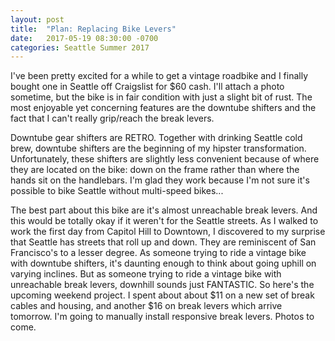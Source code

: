 ```yaml
---
layout: post
title:  "Plan: Replacing Bike Levers"
date:   2017-05-19 08:30:00 -0700
categories: Seattle Summer 2017
---
```


I've been pretty excited for a while to get a vintage
roadbike and I finally bought one in Seattle off Craigslist for $60 cash. I'll
attach a photo sometime, but the bike is in fair condition with just a slight
bit of rust. The most enjoyable yet concerning features are the downtube shifters
and the fact that I can't really grip/reach the break levers.

Downtube gear shifters are RETRO. Together with drinking Seattle cold brew, downtube
shifters are the beginning of my hipster transformation.
Unfortunately, these shifters are slightly less convenient because of where they are
located on the bike: down on the frame rather than where the hands sit on the
handlebars. I'm glad they work because I'm not sure it's possible to bike
Seattle without multi-speed bikes...

The best part about this bike are it's almost unreachable break levers. And
this would be totally okay if it weren't for the Seattle streets. As I walked to
work the first day from Capitol Hill to Downtown, I discovered to my surprise that
Seattle has streets that
roll up and down. They are reminiscent of San Francisco's to a
lesser degree. As someone trying to ride a vintage bike with downtube
shifters, it's daunting enough to think about going uphill on varying inclines. But as someone
trying to ride a vintage bike with unreachable break levers, downhill sounds just
FANTASTIC. So here's the upcoming weekend project. I spent about about $11 on a new set
of break cables and housing, and another $16 on break levers which arrive
tomorrow. I'm going to manually install responsive break levers. Photos to come.

